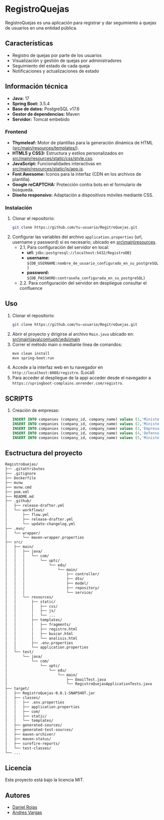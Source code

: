 ﻿# RegistroQuejas

RegistroQuejas es una aplicación para registrar y dar seguimiento a quejas de usuarios en una entidad pública.

## Características

- Registro de quejas por parte de los usuarios
- Visualización y gestión de quejas por administradores
- Seguimiento del estado de cada queja
- Notificaciones y actualizaciones de estado

## Información técnica

- **Java:** 17
- **Spring Boot:** 3.5.4
- **Base de datos:** PostgreSQL v17.6
- **Gestor de dependencias:** Maven
- **Servidor:** Tomcat embebido

### Frontend

- **Thymeleaf:** Motor de plantillas para la generación dinámica de HTML ([src/main/resources/templates/](src/main/resources/templates/)).
- **HTML5 y CSS3:** Estructura y estilos personalizados en [src/main/resources/static/css/style.css](src/main/resources/static/css/style.css).
- **JavaScript:** Funcionalidades interactivas en [src/main/resources/static/js/app.js](src/main/resources/static/js/app.js).
- **Font Awesome:** Íconos para la interfaz (CDN en los archivos de plantilla).
- **Google reCAPTCHA:** Protección contra bots en el formulario de búsqueda.
- **Diseño responsivo:** Adaptación a dispositivos móviles mediante CSS.

### Instalación

1. Clonar el repositorio:
   ```bash
   git clone https://github.com/tu-usuario/RegitroQuejas.git
   ```
2. Configurar las variables del archivo `application.properties` (url, username y password) si es necesario; ubicado en [src\main\resources](src\main\resources).
   + 2.1. Para configuración del servidor en local:
      + **url:** `jdbc:postgresql://localhost:5432/RegistroDB}`
      + **username:** `${DB_USERNAME:nombre_de_usuario_configurado_en_su_postgreSQL}`
      + **password:** `${DB_PASSWORD:contraseña_configurada_en_su_postgreSQL}`
   + 2.2. Para configuración del servidor en despliegue consultar el confluence
      

## Uso

1. Clonar el repositorio:
   ```bash
   git clone https://github.com/tu-usuario/RegitroQuejas.git
   ```
2. Abrir el proyecto y dirigirse al archivo `Main.java` ubicado en: [src\main\java\com\uptc\edu\main](src\main\java\com\uptc\edu\main)
3. Correr el método main o mediante línea de comandos: 
   ```bash
   mvn clean install
   mvn spring-boot:run
   ```
4. Accede a la interfaz web en tu navegador en `http://localhost:8080/registro`. (Local)
5. Para acceder al despliegue de la appi acceder desde el navegador a `https://springboot-complains.onrender.com/registro`.

## SCRIPTS
1. Creación de empresas:
   ```SQL
   INSERT INTO companies (company_id, company_name) values (1,'Ministerio de Salud');
   INSERT INTO companies (company_id, company_name) values (2,'Ministerio de Educación');
   INSERT INTO companies (company_id, company_name) values (3,'Empresa Metropolitana');
   INSERT INTO companies (company_id, company_name) values (4,'Defensoría del Pueblo');
   INSERT INTO companies (company_id, company_name) values (5,'Ministerio de Transporte');
   ```

## Esctructura del proyecto
   ```bash
   RegistroQuejas/
   ├── .gitattributes
   ├── .gitignore
   ├── Dockerfile
   ├── mvnw
   ├── mvnw.cmd
   ├── pom.xml
   ├── README.md
   ├── .github/
   │   ├── release-drafter.yml
   │   └── workflows/
   │       ├── flow.yml
   │       ├── release-drafter.yml
   │       └── update-changelog.yml
   ├── .mvn/
   │   └── wrapper/
   │       └── maven-wrapper.properties
   ├── src/
   │   ├── main/
   │   │   ├── java/
   │   │   │   └── com/
   │   │   │       └── uptc/
   │   │   │           └── edu/
   │   │   │               └── main/
   │   │   │                   ├── controller/
   │   │   │                   ├── dto/
   │   │   │                   ├── model/
   │   │   │                   ├── repository/
   │   │   │                   └── service/
   │   │   └── resources/
   │   │       ├── static/
   │   │       │   ├── css/
   │   │       │   ├── js/
   │   │       │   └── ...
   │   │       ├── templates/
   │   │       │   ├── fragments/
   │   │       │   ├── registro.html
   │   │       │   ├── buscar.html
   │   │       │   └── analisis.html
   │   │       ├── .env.properties
   │   │       └── application.properties
   │   └── test/
   │       └── java/
   │           └── com/
   │               └── uptc/
   │                   └── edu/
   │                       └── main/
   │                           ├── EmailTest.java
   │                           └── RegistroQuejasApplicationTests.java
   ├── target/
   │   ├── RegistroQuejas-0.0.1-SNAPSHOT.jar
   │   ├── classes/
   │   │   ├── .env.properties
   │   │   ├── application.properties
   │   │   ├── com/
   │   │   ├── static/
   │   │   └── templates/
   │   ├── generated-sources/
   │   ├── generated-test-sources/
   │   ├── maven-archiver/
   │   ├── maven-status/
   │   ├── surefire-reports/
   │   └── test-classes/
   └── ...
```

## Licencia

Este proyecto está bajo la licencia MIT.

## Autores

- [Daniel Rojas](https://github.com/RojasD13)
- [Andres Vargas](https://github.com/andres-Vargas02)









